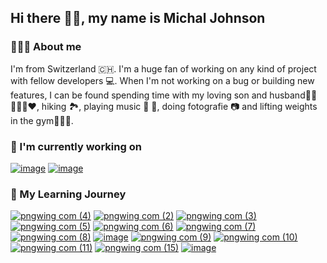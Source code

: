 ## Hi there 👋🏻, my name is Michal Johnson
### 🙋🏼‍♀ About me
I'm from Switzerland 🇨🇭. I'm a huge fan of working on any kind of project with fellow developers 💻. When I'm not working on a bug or building new features, I can be found spending time with my loving son and husband👶🏽🙋🏾‍♂️❤️, hiking 🏞️, playing music 🎤 🎹, doing fotografie 📷  and lifting weights in the gym🏋🏼‍♀️.

### 🚀 I'm currently working on 
[![image](https://github.com/user-attachments/assets/e7ee7b1f-f4ca-4539-86c9-4cc8f2eb5eb3)](https://github.com/nova-omnia/lernello)
[![image](https://github.com/user-attachments/assets/d2941c89-45a9-42be-ad8d-d75a4284005b)](https://github.com/michaljohnson/ESYMonitor)

### 🌱 My Learning Journey
[![pngwing com (4)](https://github.com/user-attachments/assets/b32a9b2c-2ef7-472b-955e-a77182cdbb05)](https://www.java.com/en/)
[![pngwing com (2)](https://github.com/user-attachments/assets/05150936-0cf4-4a76-b0ea-35a163fb9bb3)](https://developer.mozilla.org/en-US/docs/Web/JavaScript)
[![pngwing com (3)](https://github.com/user-attachments/assets/f82bb4f1-5756-42dc-a994-aec6da71dba6)](https://www.typescriptlang.org/)
[![pngwing com (5)](https://github.com/user-attachments/assets/fda82551-887c-4f83-9c3c-56e05a99da7b)](https://devdocs.io/c/)
[![pngwing com (6)](https://github.com/user-attachments/assets/21e12ec4-a84f-478b-bad2-22870ffe10db)](https://www.python.org/)
[![pngwing com (7)](https://github.com/user-attachments/assets/02de2077-dd3b-486c-bc38-7a0eaa35c08e)](https://svelte.dev/)
[![pngwing com (8)](https://github.com/user-attachments/assets/58bbe48e-ee9c-4b67-9b11-3c9299f3e38b)](https://react.dev/)
[![image](https://github.com/user-attachments/assets/45813d8e-3454-441d-9a8e-ddeb2ea2b23e)](https://spring.io/projects/spring-boot)
[![pngwing com (9)](https://github.com/user-attachments/assets/d7bcc702-1050-463f-b45c-2940bbac4445)](https://nodejs.org/en)
[![pngwing com (10)](https://github.com/user-attachments/assets/41ee6f8c-3009-4343-8d05-2f31f30d1e0b)](https://gradle.org/)
[![pngwing com (11)](https://github.com/user-attachments/assets/ce0306a9-18c8-4cd1-8293-f47455f9bd27)](https://maven.apache.org/)
[![pngwing com (15)](https://github.com/user-attachments/assets/7f7ff3f8-41e4-4d79-8f61-3f7c487c64da)](https://tailwindcss.com/plus/ui-blocks/application-ui/overlays/modal-dialogs)
[![image](https://github.com/user-attachments/assets/f8677423-3dd7-4400-a5d1-3742511c680d)](https://www.skeleton.dev/)

